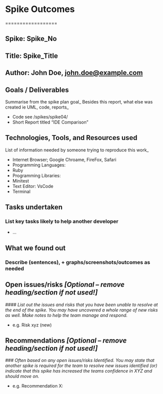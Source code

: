 # Spike Outcomes

==================

## **Spike:** Spike_No

## **Title:** Spike_Title

## **Author:** John Doe, john.doe@example.com

## Goals / Deliverables

Summarise from the spike plan goal_
Besides this report, what else was created ie UML, code, reports_

- Code see /spikes/spike04/
- Short Report titled “IDE Comparison”

## Technologies, Tools, and Resources used

List of information needed by someone trying to reproduce this work_

- Internet Browser; Google Chroame, FireFox, Safari
- Programming Languages:
- Ruby
- Programming Libraries:
- Minitest
- Text Editor: VsCode
- Terminal

## Tasks undertaken

### List key tasks likely to help another developer

- ...

## What we found out

### Describe (sentences), + graphs/screenshots/outcomes as needed

## Open issues/risks _[Optional – remove heading/section if not used!]_

_#### List out the issues and risks that you have been unable to resolve at the
 end of the spike. You may have uncovered a whole range of new risks as well.
 Make notes to help the team manage and respond._

- e.g. Risk xyz (new)

## Recommendations _[Optional – remove heading/section if not used!]_

_### Often based on any open issues/risks Identified. You may state that another
 spike is required for the team to resolve new issues identified (or) indicate
 that this spike has increased the teams confidence in XYZ and should move on._

- e.g. Recommendation X:
